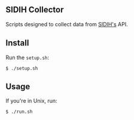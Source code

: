 ## SIDIH Collector
Scripts designed to collect data from [SIDIH's](http://sidih.salahumanitaria.co/) API.

## Install
Run the `setup.sh`:

```shell
$ ./setup.sh
```

## Usage
If you're in Unix, run:
```shell
$ ./run.sh
```